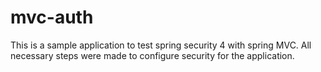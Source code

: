 # mvc-auth
This is a sample application to test spring security 4 with spring MVC. All necessary steps were made to configure security for the application.

